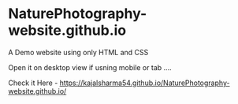 # NaturePhotography-website.github.io
A Demo website using only HTML and CSS

Open it on desktop view if usning mobile or tab ....

Check it Here - https://kajalsharma54.github.io/NaturePhotography-website.github.io/
